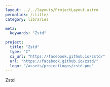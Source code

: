 ```yaml
---
layout: ../../layouts/ProjectLayout.astro
permalink: /:title/
category: libraries

meta:
  keywords: "Zstd"

project:
  title: "Zstd"
  type: "C"
  ci_url: "https://facebook.github.io/zstd/"
  url: "https://facebook.github.io/zstd/"
  logo: "/assets/projectLogos/zstd.png"
---
```


<p>Zstd</p>
